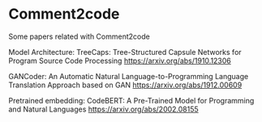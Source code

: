 # Comment2code
Some papers related with Comment2code

Model Architecture:
  TreeCaps: Tree-Structured Capsule Networks for Program Source Code Processing https://arxiv.org/abs/1910.12306

  GANCoder: An Automatic Natural Language-to-Programming Language Translation Approach based on GAN https://arxiv.org/abs/1912.00609


Pretrained embedding:
  CodeBERT: A Pre-Trained Model for Programming and Natural Languages https://arxiv.org/abs/2002.08155
